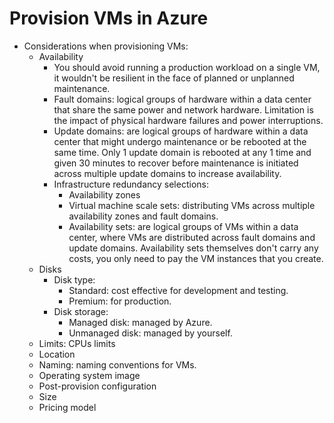 # Provision VMs in Azure
- Considerations when provisioning VMs:
	- Availability
		- You should avoid running a production workload on a single VM, it wouldn't be resilient in the face of planned or unplanned maintenance.
		- Fault domains: logical groups of hardware within a data center that share the same power and network hardware. Limitation is the impact of physical hardware failures and power interruptions.
		- Update domains: are logical groups of hardware within a data center that might undergo maintenance or be rebooted at the same time. Only 1 update domain is rebooted at any 1 time and given 30 minutes to recover before maintenance is initiated across multiple update domains to increase availability.
		- Infrastructure redundancy selections:
			- Availability zones
			- Virtual machine scale sets: distributing VMs across multiple availability zones and fault domains.
			- Availability sets:  are logical groups of VMs within a data center, where VMs are distributed across fault domains and update domains. Availability sets themselves don't carry any costs, you only need to pay the VM instances that you create.
	- Disks
		- Disk type:
			- Standard: cost effective for development and testing.
			- Premium: for production.
		- Disk storage:
			- Managed disk: managed by Azure.
			- Unmanaged disk: managed by yourself.
	- Limits: CPUs limits
	- Location
	- Naming: naming conventions for VMs.
	- Operating system image
	- Post-provision configuration
	- Size
	- Pricing model